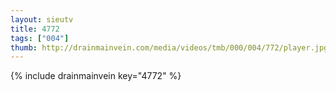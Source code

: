 ```yaml
--- 
layout: sieutv
title: 4772
tags: ["004"]
thumb: http://drainmainvein.com/media/videos/tmb/000/004/772/player.jpg
---
```

{% include drainmainvein key="4772" %} 
